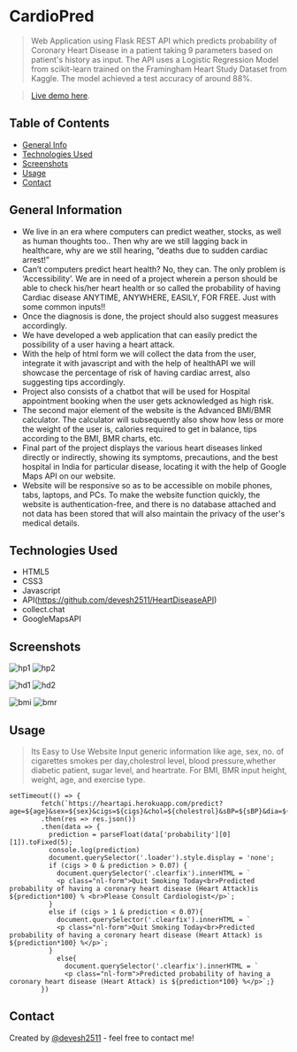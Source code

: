 # CardioPred 
> Web Application using Flask REST API which predicts probability of Coronary Heart Disease in a patient taking 9 parameters based on patient's history as input. The API uses a Logistic Regression Model from scikit-learn trained on the Framingham Heart Study Dataset from Kaggle. The model achieved a test accuracy of around 88%.

> [Live demo here](https://heartfit-dsn.netlify.app/).

## Table of Contents
* [General Info](#general-information)
* [Technologies Used](#technologies-used)
* [Screenshots](#screenshots)
* [Usage](#usage)
* [Contact](#contact)

## General Information
- We live in an era where computers can predict weather, stocks, as well as human thoughts too.. Then why are we still lagging back in healthcare, why are we still hearing, “deaths due to sudden cardiac arrest!” 
- Can’t computers predict heart health? No, they can. The only problem is ‘Accessibility’. We are in need of a project wherein a person should be able to check his/her heart health or so called the probability of having Cardiac disease ANYTIME, ANYWHERE, EASILY, FOR FREE. Just with some common inputs!!
- Once the diagnosis is done, the project should also suggest measures accordingly.
- We have developed a web application that can easily predict the possibility of a user having a heart attack.
- With the help of html form we will collect the data from the user, integrate it with javascript and with the help of healthAPI we will showcase the percentage of risk of having cardiac arrest, also suggesting tips accordingly.
- Project also consists of a chatbot that will be used for Hospital appointment booking when the user gets acknowledged as high risk.
- The second major element of the website is the Advanced BMI/BMR calculator.
The calculator will subsequently also show how less or more the weight of the user is, calories required to get in balance, tips according to the BMI, BMR charts, etc.
- Final part of the project displays the various heart diseases linked directly or indirectly, showing its symptoms, precautions, and the best hospital in India for particular disease, locating it with the help of Google Maps API on our website.
- Website will be responsive so as to be accessible on mobile phones, tabs, laptops, and PCs. To make the website function quickly, the website is authentication-free, and there is no database attached and not data has been stored that will also maintain the privacy of the user's medical details. 


## Technologies Used
- HTML5
- CSS3
- Javascript
- API(https://github.com/devesh2511/HeartDiseaseAPI)
- collect.chat
- GoogleMapsAPI

## Screenshots
![hp1](./img/ss1.png)
![hp2](./img/ss2.png)

![hd1](./img/ss3.png)
![hd2](./img/ss4.png)

![bmi](./img/ss5.png)
![bmr](./img/ss6.png)

## Usage

> Its Easy to Use Website
> Input generic information like age, sex, no. of cigarettes smokes per day,cholestrol level, blood pressure,whether diabetic patient, sugar level, and heartrate.
> For BMI, BMR input height, weight, age, and exercise type.

```
setTimeout(() => {
        fetch(`https://heartapi.herokuapp.com/predict?age=${age}&sex=${sex}&cigs=${cigs}&chol=${cholestrol}&sBP=${sBP}&dia=${diabetes}&dBP=${dBP}&gluc=${glucose}&hRate=${heartRate}`)
        .then(res => res.json())
        .then(data => {
          prediction = parseFloat(data['probability'][0][1]).toFixed(5);
          console.log(prediction)
          document.querySelector('.loader').style.display = 'none';
          if (cigs > 0 & prediction > 0.07) {
            document.querySelector('.clearfix').innerHTML = `
            <p class="nl-form">Quit Smoking Today<br>Predicted probability of having a coronary heart disease (Heart Attack)is ${prediction*100} % <br>Please Consult Cardiologist</p>`;
          }
          else if (cigs > 1 & prediction < 0.07){
            document.querySelector('.clearfix').innerHTML = `
            <p class="nl-form">Quit Smoking Today<br>Predicted probability of having a coronary heart disease (Heart Attack) is ${prediction*100} %</p>`;
          }
            else{
              document.querySelector('.clearfix').innerHTML = `
              <p class="nl-form">Predicted probability of having a coronary heart disease (Heart Attack) is ${prediction*100} %</p>`;} 
        })
   ```
        
## Contact
Created by [@devesh2511](https://github.com/devesh2511) - feel free to contact me!
